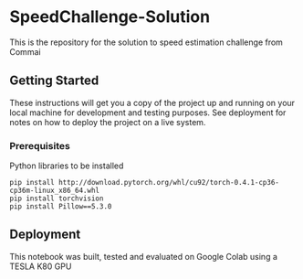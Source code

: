 # SpeedChallenge-Solution


This is the repository for the solution to speed estimation challenge from Commai

## Getting Started

These instructions will get you a copy of the project up and running on your local machine for development and testing purposes. See deployment for notes on how to deploy the project on a live system.

### Prerequisites

Python libraries to be installed 

```
pip install http://download.pytorch.org/whl/cu92/torch-0.4.1-cp36-cp36m-linux_x86_64.whl
pip install torchvision
pip install Pillow==5.3.0
```

## Deployment

This notebook was built, tested and evaluated  on Google Colab using a TESLA K80 GPU

